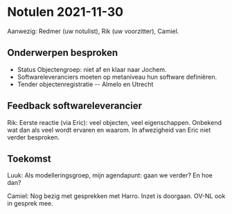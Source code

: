 # Notulen 2021-11-30

Aanwezig: 
Redmer (uw notulist),
Rik (uw voorzitter),
Camiel.

## Onderwerpen besproken

- Status Objectengroep: niet af en klaar naar Jochem.
- Softwareleveranciers moeten op metaniveau hun software definiëren.  
- Tender objectenregistratie -- Almelo en Utrecht

## Feedback softwareleverancier

Rik:
Eerste reactie (via Eric): veel objecten, veel eigenschappen.
Onbekend wat dan als veel wordt ervaren en waarom.
In afwezigheid van Eric niet verder besproken.

## Toekomst

Luuk:
Als modelleringsgroep, mijn agendapunt: gaan we verder? En hoe dan?

Camiel:
Nog bezig met gesprekken met Harro. Inzet is doorgaan.
OV-NL ook in gesprek mee.
